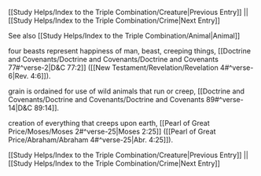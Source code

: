 [[Study Helps/Index to the Triple Combination/Creature|Previous Entry]]  ||  [[Study Helps/Index to the Triple Combination/Crime|Next Entry]]

 See also [[Study Helps/Index to the Triple Combination/Animal|Animal]]

 four beasts represent happiness of man, beast, creeping things, [[Doctrine and Covenants/Doctrine and Covenants/Doctrine and Covenants 77#^verse-2|D&C 77:2]] ([[New Testament/Revelation/Revelation 4#^verse-6|Rev. 4:6]]).

 grain is ordained for use of wild animals that run or creep, [[Doctrine and Covenants/Doctrine and Covenants/Doctrine and Covenants 89#^verse-14|D&C 89:14]].

 creation of everything that creeps upon earth, [[Pearl of Great Price/Moses/Moses 2#^verse-25|Moses 2:25]] ([[Pearl of Great Price/Abraham/Abraham 4#^verse-25|Abr. 4:25]]).

[[Study Helps/Index to the Triple Combination/Creature|Previous Entry]]  ||  [[Study Helps/Index to the Triple Combination/Crime|Next Entry]]